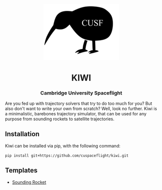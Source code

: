<p align="center">
	<img width="250px" src="https://github.com/cuspaceflight/kiwi/raw/master/img/kiwi.png">
	<h1 align="center">KIWI</h1>
	<h3 align="center">Cambridge University Spaceflight</h3>
</p>

Are you fed up with  trajectory solvers that try to do too much for you? But also don't want to write your own from scratch? Well, look no further. Kiwi is a minimalistic, barebones trajectory simulator, that can be used for any purpose from sounding rockets to satellite trajectories.

## Installation
Kiwi can be installed via pip, with the following command:

`pip install git+https://github.com/cuspaceflight/kiwi.git`

## Templates
- [Sounding Rocket](https://github.com/cuspaceflight/kiwi/blob/master/Sounding%20Rocket.ipynb)



